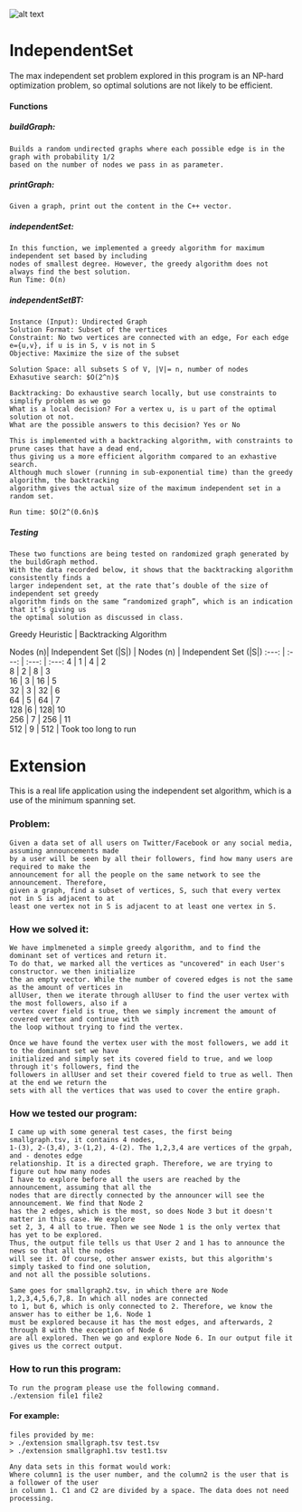 ![alt text](https://user-images.githubusercontent.com/17519982/30360875-cf3169b6-9808-11e7-8d0b-8bc837974acf.png)
# IndependentSet

The max independent set problem explored in this program is an NP-hard optimization problem, so optimal solutions
are not likely to be efficient.

#### Functions

##### buildGraph: 
	Builds a random undirected graphs where each possible edge is in the graph with probability 1/2 
	based on the number of nodes we pass in as parameter.
##### printGraph:
	Given a graph, print out the content in the C++ vector.	
##### independentSet:	
	In this function, we implemented a greedy algorithm for maximum independent set based by including 
	nodes of smallest degree. However, the greedy algorithm does not always find the best solution.
	Run Time: O(n)
##### independentSetBT:
	Instance (Input): Undirected Graph
	Solution Format: Subset of the vertices
	Constraint: No two vertices are connected with an edge, For each edge e={u,v}, if u is in S, v is not in S
	Objective: Maximize the size of the subset
	
	Solution Space: all subsets S of V, |V|= n, number of nodes
	Exhasutive search: $O(2^n)$
	
	Backtracking: Do exhaustive search locally, but use constraints to simplify problem as we go
	What is a local decision? For a vertex u, is u part of the optimal solution ot not.
	What are the possible answers to this decision? Yes or No
	
	This is implemented with a backtracking algorithm, with constraints to prune cases that have a dead end,
	thus giving us a more efficient algorithm compared to an exhastive search.
	Although much slower (running in sub-exponential time) than the greedy algorithm, the backtracking 
	algorithm gives the actual size of the maximum independent set in a random set.
	
	Run time: $O(2^(0.6n)$
##### Testing
	These two functions are being tested on randomized graph generated by the buildGraph method.
	With the data recorded below, it shows that the backtracking algorithm consistently finds a 
	larger independent set, at the rate that’s double of the size of independent set greedy 
	algorithm finds on the same “randomized graph”, which is an indication that it’s giving us 
	the optimal solution as discussed in class. 

Greedy Heuristic	              | Backtracking Algorithm

Nodes (n)| Independent Set (|S|) | Nodes (n) | Independent Set (|S|)
:---: | :---: | :---: | :---:
4  | 1  | 4 | 2  
8  | 2  | 8 | 3     
16 | 3  | 16 | 5     
32 | 3  | 32 | 6     
64 | 5  | 64 | 7     
128 |6  | 128| 10     
256 | 7 | 256 | 11     
512 | 9 | 512 | Took too long to run  




# Extension

This is a real life application using the independent set algorithm, which is a use of the minimum spanning set.

### Problem: 
	Given a data set of all users on Twitter/Facebook or any social media, assuming announcements made 
	by a user will be seen by all their followers, find how many users are required to make the 
	announcement for all the people on the same network to see the announcement. Therefore, 
	given a graph, find a subset of vertices, S, such that every vertex not in S is adjacent to at 
	least one vertex not in S is adjacent to at least one vertex in S.

### How we solved it: 
	We have implmeneted a simple greedy algorithm, and to find the dominant set of vertices and return it.
	To do that, we marked all the vertices as "uncovered" in each User's constructor. we then initialize 
	the an empty vector. While the number of covered edges is not the same as the amount of vertices in 
	allUser, then we iterate through allUser to find the user vertex with the most followers, also if a 
	vertex cover field is true, then we simply increment the amount of covered vertex and continue with 
	the loop without trying to find the vertex.
	
	Once we have found the vertex user with the most followers, we add it to the dominant set we have 
	initialized and simply set its covered field to true, and we loop through it's followers, find the
	followers in allUser and set their covered field to true as well. Then at the end we return the 
	sets with all the vertices that was used to cover the entire graph.


### How we tested our program:
	I came up with some general test cases, the first being smallgraph.tsv, it contains 4 nodes,
	1-(3), 2-(3,4), 3-(1,2), 4-(2). The 1,2,3,4 are vertices of the grpah, and - denotes edge 
	relationship. It is a directed graph. Therefore, we are trying to figure out how many nodes 
	I have to explore before all the users are reached by the announcement, assuming that all the 
	nodes that are directly connected by the announcer will see the announcement. We find that Node 2
	has the 2 edges, which is the most, so does Node 3 but it doesn't matter in this case. We explore
	set 2, 3, 4 all to true. Then we see Node 1 is the only vertex that has yet to be explored. 
	Thus, the output file tells us that User 2 and 1 has to announce the news so that all the nodes 
	will see it. Of course, other answer exists, but this algorithm's simply tasked to find one solution, 
	and not all the possible solutions.

	Same goes for smallgraph2.tsv, in which there are Node 1,2,3,4,5,6,7,8. In which all nodes are connected
	to 1, but 6, which is only connected to 2. Therefore, we know the answer has to either be 1,6. Node 1 
	must be explored because it has the most edges, and afterwards, 2 through 8 with the exception of Node 6
	are all explored. Then we go and explore Node 6. In our output file it gives us the correct output. 


### How to run this program:

	To run the program please use the following command.
	./extension file1 file2

#### For example:

	files provided by me:
	> ./extension smallgraph.tsv test.tsv
	> ./extension smallgraph1.tsv test1.tsv

	Any data sets in this format would work:
	Where column1 is the user number, and the column2 is the user that is a follower of the user
	in column 1. C1 and C2 are divided by a space. The data does not need processing. 
